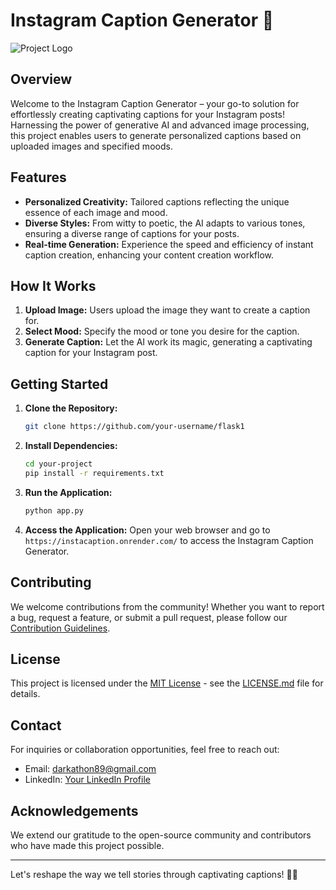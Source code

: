 # Instagram Caption Generator 🚀

![Project Logo](link/to/logo_or_image)

## Overview

Welcome to the Instagram Caption Generator – your go-to solution for effortlessly creating captivating captions for your Instagram posts! Harnessing the power of generative AI and advanced image processing, this project enables users to generate personalized captions based on uploaded images and specified moods.

## Features

- **Personalized Creativity:** Tailored captions reflecting the unique essence of each image and mood.
- **Diverse Styles:** From witty to poetic, the AI adapts to various tones, ensuring a diverse range of captions for your posts.
- **Real-time Generation:** Experience the speed and efficiency of instant caption creation, enhancing your content creation workflow.

## How It Works

1. **Upload Image:** Users upload the image they want to create a caption for.
2. **Select Mood:** Specify the mood or tone you desire for the caption.
3. **Generate Caption:** Let the AI work its magic, generating a captivating caption for your Instagram post.

## Getting Started

1. **Clone the Repository:**
    ```bash
    git clone https://github.com/your-username/flask1
    ```

2. **Install Dependencies:**
    ```bash
    cd your-project
    pip install -r requirements.txt
    ```

3. **Run the Application:**
    ```bash
    python app.py
    ```

4. **Access the Application:**
    Open your web browser and go to `https://instacaption.onrender.com/` to access the Instagram Caption Generator.

## Contributing

We welcome contributions from the community! Whether you want to report a bug, request a feature, or submit a pull request, please follow our [Contribution Guidelines](CONTRIBUTING.md).

## License

This project is licensed under the [MIT License](LICENSE.md) - see the [LICENSE.md](LICENSE.md) file for details.

## Contact

For inquiries or collaboration opportunities, feel free to reach out:

- Email: darkathon89@gmail.com
- LinkedIn: [Your LinkedIn Profile](https://www.linkedin.com/in/singhsourav0/)

## Acknowledgements

We extend our gratitude to the open-source community and contributors who have made this project possible.

---

Let's reshape the way we tell stories through captivating captions! 🚀✨
